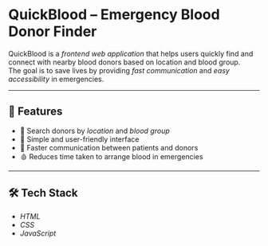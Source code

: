 # QuickBlood – Emergency Blood Donor Finder

QuickBlood is a *frontend web application* that helps users quickly find and connect with nearby blood donors based on location and blood group.  
The goal is to save lives by providing *fast communication* and *easy accessibility* in emergencies.  

---

## 🚀 Features
- 🔎 Search donors by *location* and *blood group*  
- 📍 Simple and user-friendly interface  
- 💬 Faster communication between patients and donors  
- 🩸 Reduces time taken to arrange blood in emergencies  

---

## 🛠 Tech Stack
- *HTML*  
- *CSS*  
- *JavaScript*

